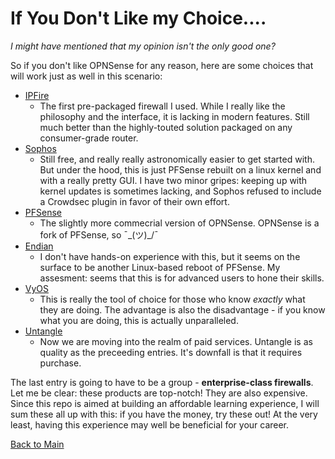 # If You Don't Like my Choice....

*I might have mentioned that my opinion isn't the only good one?*

So if you don't like OPNSense for any reason, here are some choices that will work just as well in this scenario:

- [IPFire](https://www.ipfire.org/)
  - The first pre-packaged firewall I used. While I really like the philosophy and the interface, it is lacking in modern features. Still much better than the highly-touted solution packaged on any consumer-grade router.
- [Sophos](https://www.sophos.com/en-us/products/next-gen-firewall)
  - Still free, and really really astronomically easier to get started with. But under the hood, this is just PFSense rebuilt on a linux kernel and with a really pretty GUI. I have two minor gripes: keeping up with kernel updates is sometimes lacking, and Sophos refused to include a Crowdsec plugin in favor of their own effort.
- [PFSense](https://www.pfsense.org/)
  - The slightly more commecrial version of OPNSense. OPNSense is a fork of PFSense, so ¯\_(ツ)_/¯
- [Endian](https://www.endian.com/community/)
  - I don't have hands-on experience with this, but it seems on the surface to be another Linux-based reboot of PFSense. My assesment: seems that this is for advanced users to hone their skills.
- [VyOS](https://vyos.io/)
  - This is really the tool of choice for those who know *exactly* what they are doing. The advantage is also the disadvantage - if you know what you are doing, this is actually unparalleled.
- [Untangle](https://www5.untangle.com/Untangle-Unified-Threat-Management-Solution)
  - Now we are moving into the realm of paid services. Untangle is as quality as the preceeding entries. It's downfall is that it requires purchase.

The last entry is going to have to be a group - **enterprise-class firewalls**. Let me be clear: these products are top-notch! They are also expensive. Since this repo is aimed at building an affordable learning experience, I will sum these all up with this: if you have the money, try these out! At the very least, having this experience may well be beneficial for your career.

[Back to Main](../README.md)
